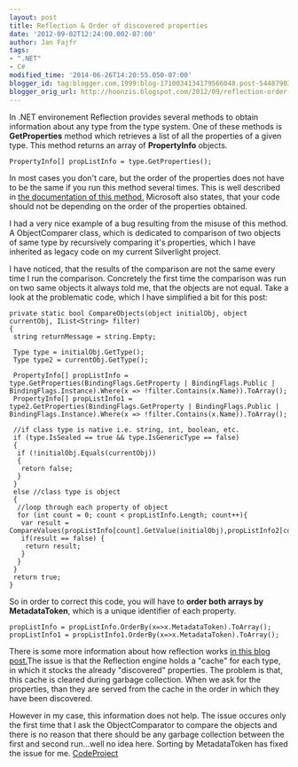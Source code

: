 ```yaml
---
layout: post
title: Reflection & Order of discovered properties
date: '2012-09-02T12:24:00.002-07:00'
author: Jan Fajfr
tags:
- ".NET"
- C#
modified_time: '2014-06-26T14:20:55.050-07:00'
blogger_id: tag:blogger.com,1999:blog-1710034134179566048.post-5448790318473932249
blogger_orig_url: http://hoonzis.blogspot.com/2012/09/reflection-order-of-discovered.html
---
```

In .NET environement Reflection provides several methods to obtain
information about any type from the type system. One of these methods is
**GetProperties** method which retrieves a list of all the properties of
a given type. This method returns an array of **PropertyInfo** objects.

``` 
PropertyInfo[] propListInfo = type.GetProperties();
```

In most cases you don't care, but the order of the properties does not
have to be the same if you run this method several times. This is well
described in [the documentation of this
method.](http://msdn.microsoft.com/en-us/library/kyaxdd3x.aspx)
Microsoft also states, that your code should not be depending on the
order of the properties obtained.

I had a very nice example of a bug resulting from the misuse of this
method. A ObjectComparer class, which is dedicated to comparison of two
objects of same type by recursively comparing it's properties, which I
have inherited as legacy code on my current Silverlight project.

I have noticed, that the results of the comparison are not the same
every time I run the comparison. Concretely the first time the
comparison was run on two same objects it always told me, that the
objects are not equal. Take a look at the problematic code, which I have
simplified a bit for this post:

``` 
private static bool CompareObjects(object initialObj, object currentObj, IList<String> filter)
{
 string returnMessage = string.Empty;

 Type type = initialObj.GetType();
 Type type2 = currentObj.GetType();

 PropertyInfo[] propListInfo = type.GetProperties(BindingFlags.GetProperty | BindingFlags.Public | BindingFlags.Instance).Where(x => !filter.Contains(x.Name)).ToArray();
 PropertyInfo[] propListInfo1 = type2.GetProperties(BindingFlags.GetProperty | BindingFlags.Public | BindingFlags.Instance).Where(x => !filter.Contains(x.Name)).ToArray();

 //if class type is native i.e. string, int, boolean, etc.
 if (type.IsSealed == true && type.IsGenericType == false)
 {
  if (!initialObj.Equals(currentObj))
  {
   return false;
  }
 }
 else //class type is object
 {
  //loop through each property of object
  for (int count = 0; count < propListInfo.Length; count++){
   var result = CompareValues(propListInfo[count].GetValue(initialObj),propListInfo2[count].GetValue(currentObj));
   if(result == false) {
    return result;
   }
  }
 }
 return true;
}
```

So in order to correct this code, you will have to **order both arrays
by MetadataToken**, which is a unique identifier of each property.

``` 
propListInfo = propListInfo.OrderBy(x=>x.MetadataToken).ToArray();
propListInfo1 = propListInfo1.OrderBy(x=>x.MetadataToken).ToArray();
```

There is some more information about how reflection works [in this blog
post.](http://blogs.msdn.com/b/haibo_luo/archive/2006/07/09/661091.aspx)The
issue is that the Reflection engine holds a "cache" for each type, in
which it stocks the already "discovered" properties. The problem is
that, this cache is cleared during garbage collection. When we ask for
the properties, than they are served from the cache in the order in
which they have been discovered.

However in my case, this information does not help. The issue occures
only the first time that I ask the ObjectComparator to compare the
objects and there is no reason that there should be any garbage
collection between the first and second run...well no idea here. Sorting
by MetadataToken has fixed the issue for me.
[CodeProject](http://www.codeproject.com/script/Articles/BlogFeedList.aspx?amid=honga)
